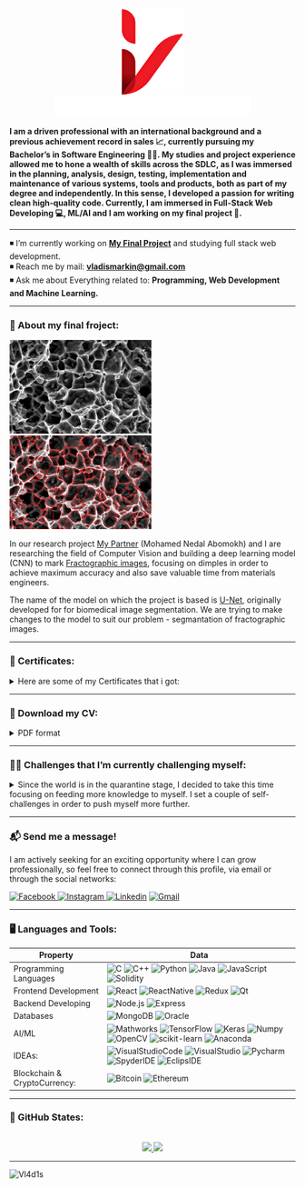 <p align="center">
<img src="assets/headers/logo.png" alt="logo"/></br>
<img src="assets/headers/title.gif" alt="title"/>
</p>

**I am a driven professional with an international background and a previous achievement record in sales 📈, currently pursuing my Bachelor’s in Software Engineering 👨‍🎓. My studies and project experience allowed me to hone a wealth of skills across the SDLC, as I was immersed in the planning, analysis, design, testing, implementation and maintenance of various systems, tools and products, both as part of my degree and independently. In this sense, I developed a passion for writing clean high-quality code. Currently, I am immersed in Full-Stack Web Developing 💻, ML/AI and I am working on my final project 🔬.**

---

◾️ I’m currently working on [**My Final Project**](www.lmd.co.il) and studying full stack web development.</br>
◾️ Reach me by mail: **vladismarkin@gmail.com**</br>
◾️ Ask me about Everything related to: **Programming, Web Development and Machine Learning.**

---

### 🔬 About my final froject:

<img src="assets/finalproject/fruc.jpg" alt="fruc" width="250" height="165"/>&nbsp;
<img src="assets/finalproject/maskfruc.jpg" alt="maskfruc" width="250" height="165"/>

In our research project [My Partner](https://github.com/Mohamab29) (Mohamed Nedal Abomokh) and I are researching the field of Computer Vision and building a deep learning model (CNN) to mark [Fractographic images](https://en.wikipedia.org/wiki/Fractography#:~:text=Fractography%20is%20the%20study%20of,forensic%20engineering%20or%20failure%20analysis.), focusing on dimples in order to achieve maximum accuracy and also save valuable time from materials engineers.

The name of the model on which the project is based is [U-Net](https://arxiv.org/abs/1505.04597), originally developed for for biomedical image segmentation.
We are trying to make changes to the model to suit our problem - segmantation of fractographic images.

---

### 💯 Certificates:

<details>
  <summary>
    Here are some of my Certificates that i got:
  </summary>
    <img src="assets/certificates/git.jpg" alt="git" width="400" height="297.5"/>&nbsp;
    <img src="assets/certificates/weirdjs.jpg" alt="git" width="400" height="297.5"/>
</details>

---

### 📃 Download my CV:

<details>
  <summary>
    PDF format
  </summary>
  <a href="assets/cv/cv.pdf">
    <img alt="cv" src="assets/cv/cv.jpg" width="248" height="351"/>
  </a>
</details>

---

### 🤸‍♂️ Challenges that I’m currently challenging myself:

<details>
  <summary> Since the world is in the quarantine stage, I decided to take this time focusing on feeding more knowledge to myself. I set a couple of self-challenges in order to push myself more further. </summary>
  <ul>
    <li>Get back in shape.</li>
    <li>Avoid over using social media.</li>
    <li>Explore the field of computer vision & Deep learning.</li>
    <li>Improve my full-stack capabilities.</li>
    <li>Finish a bachelor's degree and start a master's degree.</li>
  </ul>
</details>

---

### 📬 Send me a message!

<p>
I am actively seeking for an exciting opportunity where I can grow professionally, so feel free to connect through this profile, via email or
through the social networks:
</p>

<p>
  <a href="https://www.facebook.com/vladis">
    <img alt="Facebook" src="https://img.shields.io/badge/Facebook-1877f2?logo=Facebook&logoColor=white&style=for-the-badge" />
  </a>
  <a href="https://www.instagram.com/vladismarkin/">
    <img alt="Instagram" src="https://img.shields.io/badge/Instagram-E4405F?logo=instagram&logoColor=white&style=for-the-badge" />
  </a>
  <a href="https://www.linkedin.com/in/vladismarkin/"><img alt="Linkedin" src="https://img.shields.io/badge/linkedin-0077B5?logo=linkedin&logoColor=white&style=for-the-badge" /></a>
  <a href="vladismarkin@gmail.com"><img alt="Gmail" src="https://img.shields.io/badge/Mail-EA4335?logo=Gmail&logoColor=white&style=for-the-badge" /></a>
</p>

---

### 🖥️ Languages and Tools:

| Property                     | Data                                                                                                                                                                                                                                                                                                                                                                                                                                                                                                                                                                                                                                                                                                                                                                          |
| ---------------------------- | ----------------------------------------------------------------------------------------------------------------------------------------------------------------------------------------------------------------------------------------------------------------------------------------------------------------------------------------------------------------------------------------------------------------------------------------------------------------------------------------------------------------------------------------------------------------------------------------------------------------------------------------------------------------------------------------------------------------------------------------------------------------------------- |
| Programming Languages        | ![C](https://img.shields.io/badge/C-A8B9CC?logo=C&logoColor=white&style=for-the-badge) ![C++](https://img.shields.io/badge/C++-00599C?logo=C&logoColor=white&style=for-the-badge) ![Python](https://img.shields.io/badge/Python-3776AB?logo=Python&logoColor=white&style=for-the-badge) ![Java](https://img.shields.io/badge/Java-007396?logo=java&logoColor=white&style=for-the-badge) ![JavaScript](https://img.shields.io/badge/JavaScript-F7DF1E?logo=JavaScript&logoColor=white&style=for-the-badge) ![Solidity](https://img.shields.io/badge/Solidity-363636?logo=Solidity&logoColor=white&style=for-the-badge)                                                                                                                                                         |
| Frontend Development         | ![React](https://img.shields.io/badge/React-61DAFB?logo=React&logoColor=white&style=for-the-badge) ![ReactNative](https://img.shields.io/badge/ReactNative-262261?logo=ReactNative&logoColor=white&style=for-the-badge) ![Redux](https://img.shields.io/badge/Redux-764ABC?logo=Redux&logoColor=white&style=for-the-badge) ![Qt](https://img.shields.io/badge/PyQt-41CD52?logo=Qt&logoColor=white&style=for-the-badge)                                                                                                                                                                                                                                                                                                                                                        |
| Backend Developing           | ![Node.js](https://img.shields.io/badge/Node.js-339933?logo=Node.js&logoColor=white&style=for-the-badge) ![Express](https://img.shields.io/badge/Express-000000?logo=Express&logoColor=white&style=for-the-badge)                                                                                                                                                                                                                                                                                                                                                                                                                                                                                                                                                             |
| Databases                    | ![MongoDB](https://img.shields.io/badge/MongoDB-47A248?logo=MongoDB&logoColor=white&style=for-the-badge) ![Oracle](https://img.shields.io/badge/Oracle-F80000?logo=Oracle&logoColor=white&style=for-the-badge)                                                                                                                                                                                                                                                                                                                                                                                                                                                                                                                                                                |
| AI/ML                        | ![Mathworks](https://img.shields.io/badge/MathLab-0076a8?logo=Mathworks&logoColor=white&style=for-the-badge) ![TensorFlow](https://img.shields.io/badge/TensorFlow-FF6F00?logo=TensorFlow&logoColor=white&style=for-the-badge) ![Keras](https://img.shields.io/badge/Keras-D00000?logo=Keras&logoColor=white&style=for-the-badge) ![Numpy](https://img.shields.io/badge/Numpy-013243?logo=Numpy&logoColor=white&style=for-the-badge) ![OpenCV](https://img.shields.io/badge/OpenCV-F78C40?logo=OpenCV&logoColor=white&style=for-the-badge) ![scikit-learn](https://img.shields.io/badge/scikitlearn-F7931E?logo=scikit-learn&logoColor=white&style=for-the-badge) ![Anaconda](https://img.shields.io/badge/Anaconda-44A833?logo=Anaconda&logoColor=white&style=for-the-badge) |
| IDEAs:                       | ![VisualStudioCode](https://img.shields.io/badge/Visual%20Studio%20Code-007acc?logo=Visual%20Studio%20Code&logoColor=white&style=for-the-badge) ![VisualStudio](https://img.shields.io/badge/Visual%20Studio-5C2D91?logo=Visual%20Studio&logoColor=white&style=for-the-badge) ![Pycharm](https://img.shields.io/badge/Pycharm-000000?logo=Pycharm&logoColor=white&style=for-the-badge) ![SpyderIDE](https://img.shields.io/badge/Spyder-FF0000?logo=Spyder%20IDE&logoColor=white&style=for-the-badge) ![EclipsIDE](https://img.shields.io/badge/Eclipse-2C2255?logo=Eclipse%20IDE&logoColor=white&style=for-the-badge)                                                                                                                                                        |
| Blockchain & CryptoCurrency: | ![Bitcoin](https://img.shields.io/badge/Bitcoin-F7931A?logo=Bitcoin&logoColor=white&style=for-the-badge) ![Ethereum](https://img.shields.io/badge/Ethereum-3d3d3d?logo=Ethereum&logoColor=white&style=for-the-badge)                                                                                                                                                                                                                                                                                                                                                                                                                                                                                                                                                          |

---

### 🏅 GitHub States:

<p align="center"><br>
<a href="https://github.com/Vl4d1s">
  <img height="180em" src="https://github-readme-stats-eight-theta.vercel.app/api?username=Vl4d1s&show_icons=true&theme=algolia&include_all_commits=true&count_private=true"/>
  <img height="180em" src="https://github-readme-stats-eight-theta.vercel.app/api/top-langs/?username=Vl4d1s&layout=compact&langs_count=8&theme=algolia"/>
</a>
</p>

---

<img src="https://komarev.com/ghpvc/?username=Vl4d1s" alt="Vl4d1s" />
